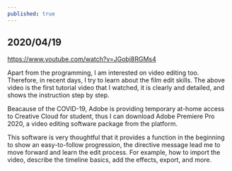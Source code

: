 ```yaml
---
published: true
---
```

## 2020/04/19

https://www.youtube.com/watch?v=JGobj8RGMs4

Apart from the programming, I am interested on video editing too. Therefore, in recent days, I try to learn about the film edit skills. The above video is the first tutorial video that I watched, it is clearly and detailed, and shows the instruction step by step. 

Beacause of the COVID-19, Adobe is providing temporary at-home access to Creative Cloud for student, thus I can download Adobe Premiere Pro 2020, a video editing software package from the platform. 

This software is very thoughtful that it provides a function in the beginning to show an easy-to-follow progression, the directive message lead me to move forward and learn the edit process. For example, how to import the video, describe the timeline basics, add the effects, export, and more.
